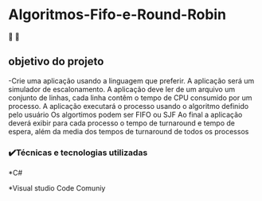 # Algoritmos-Fifo-e-Round-Robin
🔨
🔨
<h2> objetivo do projeto</h2>
-Crie uma aplicação usando a linguagem que preferir. A aplicação será um
simulador de escalonamento.
A aplicação deve ler de um arquivo um conjunto de linhas, cada linha contêm o
tempo de CPU consumido por um processo.
A aplicação executará o processo usando o algoritmo definido pelo usuário
Os algortimos podem ser FIFO ou SJF Ao final a aplicação deverá exibir para cada
processo o tempo de turnaround e tempo de espera, além da media dos tempos de
turnaround de todos os processos

<h3>✔️Técnicas e tecnologias utilizadas</h3>
<p>*C#
</p>*Visual studio Code Comuniy

